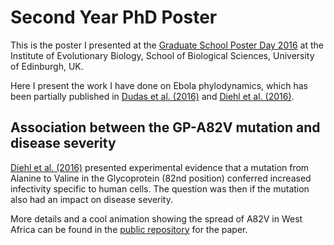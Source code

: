 # Second Year PhD Poster
This is the poster I presented at the [Graduate School Poster Day 2016](http://www.iad.ed.ac.uk/bio/pgconference.htm) at the Institute of Evolutionary Biology, School of Biological Sciences, University of Edinburgh, UK.

Here I present the work I have done on Ebola phylodynamics, which has been partially published in  [Dudas et al. (2016)](http://biorxiv.org/content/early/2016/09/02/071779.1) and [Diehl et al. (2016)](). 

## Association between the GP-A82V mutation and disease severity
[Diehl et al. (2016)]() presented experimental evidence that a mutation from Alanine to Valine in the Glycoprotein (82nd position) conferred increased infectivity specific to human cells.
The question was then if the mutation also had an impact on disease severity.

More details and a cool animation showing the spread of A82V in West Africa can be found in the [public repository](https://github.com/maxbiostat/diehl_ebola_cell_2016) for the paper.
